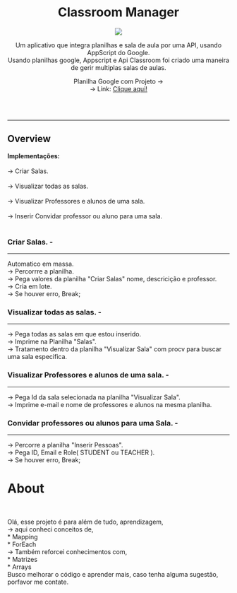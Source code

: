 <h1 align="center">Classroom Manager</h1>
<p align="center">
  <img src="https://img.icons8.com/plasticine/400/google-classroom.png">
</p>
<p align="center">
Um aplicativo que integra planilhas e sala de aula por uma API, usando AppScript do Google.<br>
Usando planilhas google, Appscript e Api Classroom foi criado uma maneira de gerir multiplas salas de aulas.
</p>

<p align="center">
  Planilha Google com Projeto -> <br>
  -> Link: <a href="https://docs.google.com/spreadsheets/d/1Y5Q5O0eteiB3yVCc82auq56ijjOKeyk-p-iIkYlQ4-U/edit#gid=1698571695" target="_blank">Clique aqui!</a>
</p>

<br></br>
<hr></hr>
<h2>Overview</h2>
<b>Implementações:</b>                               <br></br>
-> Criar Salas.                                      <br></br>
-> Visualizar todas as salas.                        <br></br>
-> Visualizar Professores e alunos de uma sala.      <br></br>
-> Inserir Convidar professor ou aluno para uma sala.<br></br>

<h3> Criar Salas. - </h3>
<hr>
Automatico em massa.<br>
-> Percorrre a planilha.<br>
-> Pega valores da planilha "Criar Salas" nome, descricição e professor.<br>
-> Cria em lote.<br>
-> Se houver erro, Break;<br>

<h3>Visualizar todas as salas. - </h3>
<hr>
-> Pega todas as salas em que estou inserido.<br>
-> Imprime na Planilha "Salas".<br>
-> Tratamento dentro da planilha "Visualizar Sala" com procv para buscar uma sala especifica.<br>

<h3>Visualizar Professores e alunos de uma sala. - </h3>
<hr>
-> Pega Id da sala selecionada na planilha "Visualizar Sala".<br>
-> Imprime e-mail e nome de professores e alunos na mesma planilha.<br>

<h3>Convidar professores ou alunos para uma Sala. - </h3>
<hr>
-> Percorre a planilha "Inserir Pessoas".<br>
-> Pega ID, Email e Role( STUDENT ou TEACHER ).<br>
->  Se houver erro, Break;<br>


<h1><b>About</b></h1><br>
<p>
Olá, esse projeto é para além de tudo, aprendizagem, <br>
-> aqui conheci conceitos de,<br>
  * Mapping<br>
  * ForEach<br>
 -> Também reforcei conhecimentos com,<br>
  * Matrizes<br>
  * Arrays<br>
Busco melhorar o código e aprender mais, caso tenha alguma sugestão, porfavor me contate.
</p>
